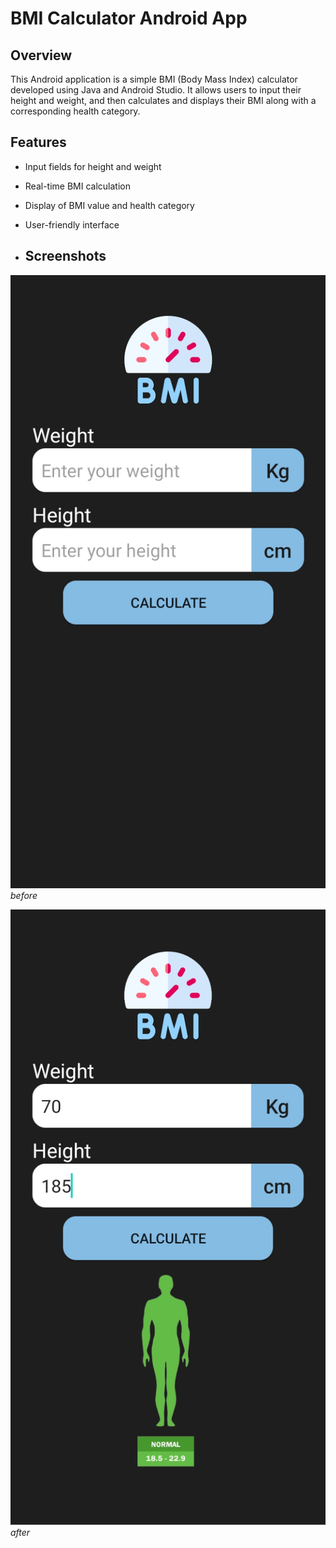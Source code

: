 # BMI Calculator Android  App

## Overview

This Android application is a simple BMI (Body Mass Index) calculator developed using Java and Android Studio. It allows users to input their height and weight, and then calculates and displays their BMI along with a corresponding health category.

## Features

- Input fields for height and weight
- Real-time BMI calculation
- Display of BMI value and health category
- User-friendly interface

- ## Screenshots

![Screenshot 1](screenshots/Screenshot1.jpg)
*before*

![Screenshot 2](screenshots/Screenshot2.jpg)
*after*
